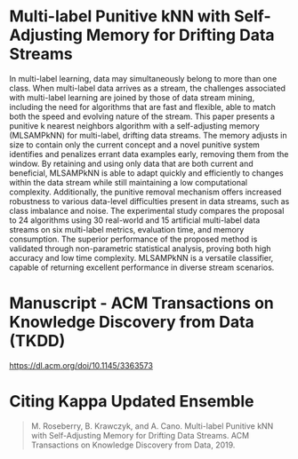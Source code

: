 # Multi-label Punitive kNN with Self-Adjusting Memory for Drifting Data Streams

In multi-label learning, data may simultaneously belong to more than one class. When multi-label data arrives as a stream, the challenges associated with multi-label learning are joined by those of data stream mining, including the need for algorithms that are fast and flexible, able to match both the speed and evolving nature of the stream. This paper presents a punitive k nearest neighbors algorithm with a self-adjusting memory (MLSAMPkNN) for multi-label, drifting data streams. The memory adjusts in size to contain only the current concept and a novel punitive system identifies and penalizes errant data examples early, removing them from the window. By retaining and using only data that are both current and beneficial, MLSAMPkNN is able to adapt quickly and efficiently to changes within the data stream while still maintaining a low computational complexity. Additionally, the punitive removal mechanism offers increased robustness to various data-level difficulties present in data streams, such as class imbalance and noise. The experimental study compares the proposal to 24 algorithms using 30 real-world and 15 artificial multi-label data streams on six multi-label metrics, evaluation time, and memory consumption. The superior performance of the proposed method is validated through non-parametric statistical analysis, proving both high accuracy and low time complexity. MLSAMPkNN is a versatile classifier, capable of returning excellent performance in diverse stream scenarios.

# Manuscript - ACM Transactions on Knowledge Discovery from Data (TKDD)

https://dl.acm.org/doi/10.1145/3363573

# Citing Kappa Updated Ensemble

> M. Roseberry, B. Krawczyk, and A. Cano. Multi-label Punitive kNN with Self-Adjusting Memory for Drifting Data Streams. ACM Transactions on Knowledge Discovery from Data, 2019.
